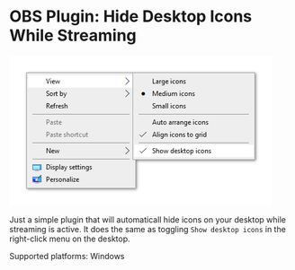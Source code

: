 # OBS Plugin: Hide Desktop Icons While Streaming

![Windows desktop context menu](/image/desktop-context-menu.png)

Just a simple plugin that will automaticall hide icons on your desktop while streaming is active.
It does the same as toggling `Show desktop icons` in the right-click menu on the desktop.

Supported platforms: Windows
